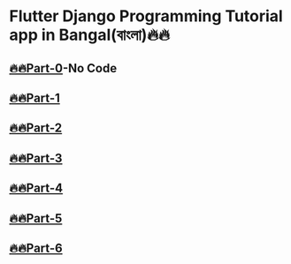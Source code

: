# Flutter Django Programming Tutorial app in Bangal(বাংলা)🔥🔥

## [🔥🔥Part-0](#)-No Code
## [🔥🔥Part-1](https://github.com/codewithrafiq/Flutter-Django-Programming-Tutorial-app-in-Bangal/tree/14729b5c22fa80be8958d8f7f58d4ab90c3b7cb8)
## [🔥🔥Part-2](https://github.com/codewithrafiq/Flutter-Django-Programming-Tutorial-app-in-Bangal/tree/926b3edb145b03c384626af0039ba245692d271b)
## [🔥🔥Part-3](https://github.com/codewithrafiq/Flutter-Django-Programming-Tutorial-app-in-Bangal/tree/6d0036014dfe68b09e2350fe213b8e3d9e92c8ff)
## [🔥🔥Part-4](https://github.com/codewithrafiq/Flutter-Django-Programming-Tutorial-app-in-Bangal/tree/ad83215123cf87693a2be1292068cc1458c5ed47)
## [🔥🔥Part-5](https://github.com/codewithrafiq/Flutter-Django-Programming-Tutorial-app-in-Bangal/tree/92f74780c95bc0304f927590f4f5729fc21cb634)
## [🔥🔥Part-6](https://github.com/codewithrafiq/Flutter-Django-Programming-Tutorial-app-in-Bangal/tree/440587fc4e49d94d56629106383d5d9ccd191050)
